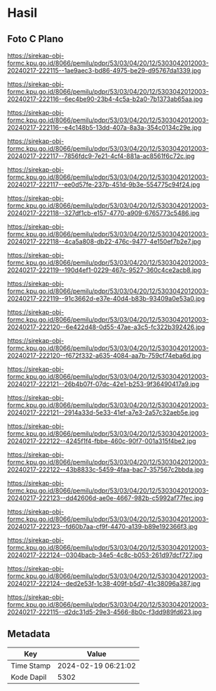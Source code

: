 # Hasil

## Foto C Plano

https://sirekap-obj-formc.kpu.go.id/8066/pemilu/pdpr/53/03/04/20/12/5303042012003-20240217-222115--1ae9aec3-bd86-4975-be29-d95767da1339.jpg

https://sirekap-obj-formc.kpu.go.id/8066/pemilu/pdpr/53/03/04/20/12/5303042012003-20240217-222116--6ec4be90-23b4-4c5a-b2a0-7b1373ab65aa.jpg

https://sirekap-obj-formc.kpu.go.id/8066/pemilu/pdpr/53/03/04/20/12/5303042012003-20240217-222116--e4c148b5-13dd-407a-8a3a-354c0134c29e.jpg

https://sirekap-obj-formc.kpu.go.id/8066/pemilu/pdpr/53/03/04/20/12/5303042012003-20240217-222117--7856fdc9-7e21-4cf4-881a-ac8561f6c72c.jpg

https://sirekap-obj-formc.kpu.go.id/8066/pemilu/pdpr/53/03/04/20/12/5303042012003-20240217-222117--ee0d57fe-237b-451d-9b3e-554775c94f24.jpg

https://sirekap-obj-formc.kpu.go.id/8066/pemilu/pdpr/53/03/04/20/12/5303042012003-20240217-222118--327df1cb-e157-4770-a909-6765773c5486.jpg

https://sirekap-obj-formc.kpu.go.id/8066/pemilu/pdpr/53/03/04/20/12/5303042012003-20240217-222118--4ca5a808-db22-476c-9477-4e150ef7b2e7.jpg

https://sirekap-obj-formc.kpu.go.id/8066/pemilu/pdpr/53/03/04/20/12/5303042012003-20240217-222119--190d4ef1-0229-467c-9527-360c4ce2acb8.jpg

https://sirekap-obj-formc.kpu.go.id/8066/pemilu/pdpr/53/03/04/20/12/5303042012003-20240217-222119--91c3662d-e37e-40d4-b83b-93409a0e53a0.jpg

https://sirekap-obj-formc.kpu.go.id/8066/pemilu/pdpr/53/03/04/20/12/5303042012003-20240217-222120--6e422d48-0d55-47ae-a3c5-fc322b392426.jpg

https://sirekap-obj-formc.kpu.go.id/8066/pemilu/pdpr/53/03/04/20/12/5303042012003-20240217-222120--f672f332-a635-4084-aa7b-759cf74eba6d.jpg

https://sirekap-obj-formc.kpu.go.id/8066/pemilu/pdpr/53/03/04/20/12/5303042012003-20240217-222121--26b4b07f-07dc-42e1-b253-9f36490417a9.jpg

https://sirekap-obj-formc.kpu.go.id/8066/pemilu/pdpr/53/03/04/20/12/5303042012003-20240217-222121--2914a33d-5e33-41ef-a7e3-2a57c32aeb5e.jpg

https://sirekap-obj-formc.kpu.go.id/8066/pemilu/pdpr/53/03/04/20/12/5303042012003-20240217-222122--4245f1f4-fbbe-460c-90f7-001a315f4be2.jpg

https://sirekap-obj-formc.kpu.go.id/8066/pemilu/pdpr/53/03/04/20/12/5303042012003-20240217-222122--43b8833c-5459-4faa-bac7-357567c2bbda.jpg

https://sirekap-obj-formc.kpu.go.id/8066/pemilu/pdpr/53/03/04/20/12/5303042012003-20240217-222123--dd42606d-ae0e-4667-982b-c5992af77fec.jpg

https://sirekap-obj-formc.kpu.go.id/8066/pemilu/pdpr/53/03/04/20/12/5303042012003-20240217-222123--fd60b7aa-cf9f-4470-a139-b89e192366f3.jpg

https://sirekap-obj-formc.kpu.go.id/8066/pemilu/pdpr/53/03/04/20/12/5303042012003-20240217-222124--0304bacb-34e5-4c8c-b053-261d97dcf727.jpg

https://sirekap-obj-formc.kpu.go.id/8066/pemilu/pdpr/53/03/04/20/12/5303042012003-20240217-222124--ded2e53f-1c38-409f-b5d7-41c38096a387.jpg

https://sirekap-obj-formc.kpu.go.id/8066/pemilu/pdpr/53/03/04/20/12/5303042012003-20240217-222115--d2dc31d5-29e3-4566-8b0c-f3dd989fd623.jpg


## Metadata

| Key        | Value               |
| ---------- | ------------------- |
| Time Stamp | 2024-02-19 06:21:02 |
| Kode Dapil | 5302                |



